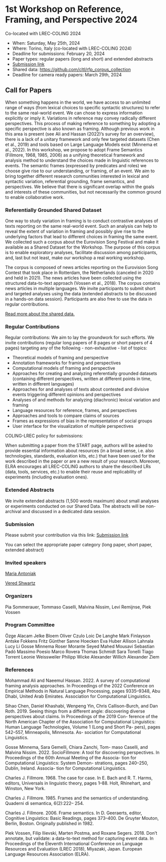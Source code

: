 # 1st Workshop on Reference, Framing, and Perspective 2024

Co-located with LREC-COLING 2024


* When: Saturday, May 25th, 2024
* Where: Torino, Italy (co-located with LREC-COLING 2024)
* Deadline for submissions:  February 20, 2024
* Paper types: regular papers (long and short) and extended abstracts
* [Submission link](https://softconf.com/lrec-coling2024/reference-framing-perspective2024/user/scmd.cgi?scmd=submitPaperCustom&pageid=0)
* Shared data: https://github.com/cltl/rfp_corpus_collection
* Deadline for camera ready papers: March 29th, 2024


## Call for Papers

When something happens in the world, we have access to an unlimited range of ways (from lexical choices to specific syntactic structures) to refer to the same real-world event. We can chose to express information explicitly or imply it. Variations in reference may convey radically different perspectives. This process of making reference to something by adopting a specific perspective is also known as framing. Although previous work in this area is present (see Ali and Hassan (2022)’s survey for an overview), there is a lack of a unitary framework and only few targeted datasets (Chen et al., 2019) and tools based on Large Language Models exist (Minnema et al., 2022). In this workshop, we propose to adopt Frame Semantics (Fillmore, 1968, 1985, 2006)  as a unifying theoretical framework and analysis method to understand the choices made in linguistic references to events. The semantic frames (expressed by predicates and roles) we choose give rise to our understanding, or framing, of an event. We aim to bring together different research communities interested in lexical and syntactic variation, referential grounding, frame semantics, and perspectives. We believe that there is significant overlap within the goals and interests of these communities, but not necessarily the common ground to enable collaborative work.

### Referentially Grounded Shared Dataset

One way to study variation in framing is to conduct contrastive analyses of texts reporting on the same real-world event. Such an analysis can help to reveal the extent of variation in framing and possibly give rise to the underlying factors that lead to different choices in framing the same event. We collected such a corpus about the Eurovision Song Festival and make it available as a Shared Dataset for the Workshop. The purpose of this corpus is to enable exploratory analyses, facilitate discussion among participants, and, last but not least, make our workshop a real working workshop.

The corpus is composed of news articles reporting on the Eurovision Song Contest that took place in Rotterdam, the Netherlands (canceled in 2020 and held in 2021). The news articles have been collected using the structured data-to-text approach (Vossen et al., 2018). The corpus contains news articles in multiple languages. We invite participants to submit short and targeted analyses using the data (extended abstracts to be discussed in a hands-on data session). Participants are also free to use the data in regular contributions.

[Read more about the shared data.](https://cltl.github.io/reference-framing-perspective/data)

### Regular Contributions

Regular contributions: We aim to lay the groundwork for such efforts. We invite contributions (regular long papers of 8 pages or short papers of 4 pages) targeting any of the following - non-exhaustive - list of topics:

* Theoretical models of framing and perspective
* Annotation frameworks for framing and perspectives
* Computational models of framing and perspective
* Approaches for creating and analyzing referentially grounded datasets (containing different perspectives, written at different points in time, written in different languages)
* Approaches for and analyses of texts about contested and divisive events triggering different opinions and perspectives
* Analyses of and methods for analyzing (diachronic) lexical variation and framing
* Language resources for reference, frames, and perspectives
* Approaches and tools to compare claims of sources
* Frames as expressions of bias in the representation of social groups
* User interface for the visualization of multiple perspectives

COLING-LREC policy for submissions:

When submitting a paper from the START page, authors will be asked to provide essential information about resources (in a broad sense, i.e. also technologies, standards, evaluation kits, etc.) that have been used for the work described in the paper or are a new result of your research. Moreover, ELRA encourages all LREC-COLING authors to share the described LRs (data, tools, services, etc.) to enable their reuse and replicability of experiments (including evaluation ones).


### Extended Abstracts

We invite extended abstracts (1,500 words maximum) about small analyses or experiments conducted on our Shared Data. The abstracts will be non-archival and discussed in a dedicated data session.

### Submission

Please submit your contribution via this link: [Submission link](https://softconf.com/lrec-coling2024/reference-framing-perspective2024/user/scmd.cgi?scmd=submitPaperCustom&pageid=0)

You can select the appropriate paper category (long paper, short paper, extended abstract)


### Invited speakers

[Maria Antoniak](https://maria-antoniak.github.io/)

[Vered Shwartz](https://www.cs.ubc.ca/~vshwartz/)

### Organizers

Pia Sommerauer, Tommaso Caselli, Malvina Nissim, Levi Remijnse, Piek Vossen

### Program Committee

Özge  Alacam
Jelke  Bloem
Oliver  Czulo
Loic  De Langhe
Mark  Finlayson
Antske Fokkens
Fritz Günther
Sanne  Hoecken
Eva  Huber
Allison Lahnala
Lucy Li
Gosse  Minnema
Roser Morante
Seyed Mahed Mousavi
Sebastian  Padó
Massimo  Poesio
Marco Rovera
Thomas Schmidt
Sara  Tonelli
Tiago  Torrent
Leonie  Weissweiler
Philipp  Wicke
Alexander Willich
Alexander Ziem

### References

Mohammad Ali and Naeemul Hassan. 2022. A survey of computational framing analysis approaches. In Proceedings of the 2022 Conference on Empirical Methods in Natural Language Processing, pages 9335–9348, Abu Dhabi, United Arab Emirates. Association for Computational Linguistics.

Sihao Chen, Daniel Khashabi, Wenpeng Yin, Chris Callison-Burch, and Dan Roth. 2019. Seeing things from a different angle: discovering diverse perspectives about claims. In Proceedings of the 2019 Con- ference of the North American Chapter of the Association for Computational Linguistics: Human Language Technologies, Volume 1 (Long and Short Pa- pers), pages 542–557, Minneapolis, Minnesota. As- sociation for Computational Linguistics.

Gosse Minnema, Sara Gemelli, Chiara Zanchi, Tom- maso Caselli, and Malvina Nissim. 2022. SocioFillmore: A tool for discovering perspectives. In Proceedings of the 60th Annual Meeting of the Associa- tion for Computational Linguistics: System Demon- strations, pages 240–250, Dublin, Ireland. Associa- tion for Computational Linguistics.

Charles J. Fillmore. 1968. The case for case. In E. Bach and R. T. Harms, editors, Universals in linguistic theory, pages 1–88. Holt, Rhinehart, and Winston, New York.

Charles J. Fillmore. 1985. Frames and the semantics of understanding. Quaderni di semantica, 6(2):222– 254.

Charles J. Fillmore. 2006. Frame semantics. In D. Geeraerts, editor, Cognitive Linguistics: Basic Readings, pages 373–400. De Gruyter Mouton, Berlin, Boston. Originally published in 1982.

Piek Vossen, Filip Ilievski, Marten Postma, and Roxane Segers. 2018. Don’t annotate, but validate: a data-to-text method for capturing event data. In Proceedings of the Eleventh International Conference on Language Resources and Evaluation (LREC 2018), Miyazaki, Japan. European Language Resources Association (ELRA).

